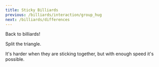 ```yaml
---
title: Sticky Billiards
previous: /billiards/interaction/group_hug
next: /billiards/differences
---
```


<script>

    var sim = createSimulation({
        initialize: function(simulation) {
            var p = simulation.parameters;
            p.friction = 0.2;
            setBoxWidth(simulation, 30);

            initBilliards(simulation, simulation.boxBounds);

            p.isOnlyHardSpheres = false;

            var ljInteraction = new LennardJonesInteraction();
            ljInteraction.strength = 3;
            setInteraction(simulation, 0, 0, ljInteraction);

            // TODO: maybe have the red particle not stick to the others

            setToolbarAvailableTools(simulation.toolbar, ["impulse"]);
        }
    });
</script>

Back to billiards!

Split the triangle.

<script>
    cue(isBilliardsTriangleSplit(sim));
    endStep();
</script>

It's harder when they are sticking together, but with enough speed it's possible.
